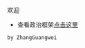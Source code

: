 欢迎
 - 查看政治框架[点击这里](https://www.camscanner.com/share/show?encrypt_id=MHg1M2JiYTg4YQ%3D%3D&sid=794E78D1650748C9YC8d1AU6)
 
 `by ZhangGuangwei`
